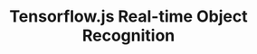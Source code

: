 ---
title: "Tensorflow.js Real-time Object Recognition"
excerpt: ""
collection: projects
websiteurl: "https://pbyte.codesandbox.io/"
slidesurl: "/files/sydney_slides.pdf"
codeurl: "https://github.com/itsuncheng/gometro"
description: "This project is created while I was attending the Sydney | Hong Kong Ideation Exchange Program partnered between HKUST and the Macquarie University. The topic is about how to make the transportation, specifically the metro system, more sustainable in Sydney and Hong Kong according to the UN Sustainable Development Goals. Our idea was to provide a platform for the metro company to incorporate camera vision technology to their surveillance cameras already existing in the stations, to more effectively synchronize the trains between stations to minimize the waiting times for passengers."
---